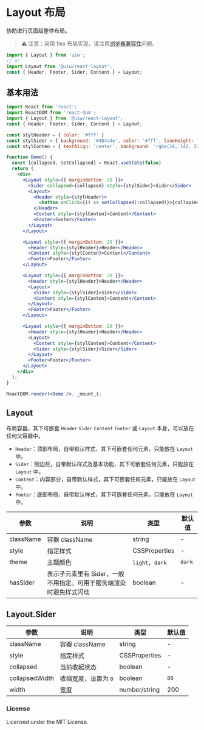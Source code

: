Layout 布局
===

协助进行页面级整体布局。

> ⚠️ 注意：采用 flex 布局实现，请注意[浏览器兼容性](http://caniuse.com/#search=flex)问题。
<!--rehype:style=border-left: 8px solid #ffe564;background-color: #ffe56440;padding: 12px 16px;-->

<!--rehype-->
```jsx
import { Layout } from 'uiw';
// or
import Layout from '@uiw/react-layout';
const { Header, Footer, Sider, Content } = Layout;
```

## 基本用法

<!--rehype:bgWhite=true&codeSandbox=true&codePen=true-->
```jsx
import React from 'react';
import ReactDOM from 'react-dom';
import { Layout } from '@uiw/react-layout';
const { Header, Footer, Sider, Content } = Layout;

const stylHeader = { color: '#fff' }
const stylSider = { background: '#484a4e', color: '#fff', lineHeight: `120px`, textAlign: 'center' }
const stylConten = { textAlign: 'center', background: 'rgba(16, 142, 233, 1)', minHeight: 120, lineHeight: '120px', color: '#fff' }

function Demo() {
  const [collapsed, setCollapsed] = React.useState(false)
  return (
    <div>
      <Layout style={{ marginBottom: 20 }}>
        <Sider collapsed={collapsed} style={stylSider}>Sider</Sider>
        <Layout>
          <Header style={stylHeader}>
            <button onClick={() => setCollapsed(!collapsed)}>{collapsed ? '展开 Sider' : '缩进 Sider'}</button>
          </Header>
          <Content style={stylConten}>Content</Content>
          <Footer>Footer</Footer>
        </Layout>
      </Layout>

      <Layout style={{ marginBottom: 20 }}>
        <Header style={stylHeader}>Header</Header>
        <Content style={stylConten}>Content</Content>
        <Footer>Footer</Footer>
      </Layout>

      <Layout style={{ marginBottom: 20 }}>
        <Header style={stylHeader}>Header</Header>
        <Layout>
          <Sider style={stylSider}>Sider</Sider>
          <Content style={stylConten}>Content</Content>
        </Layout>
        <Footer>Footer</Footer>
      </Layout>

      <Layout style={{ marginBottom: 20 }}>
        <Header style={stylHeader}>Header</Header>
        <Layout>
          <Content style={stylConten}>Content</Content>
          <Sider style={stylSider}>Sider</Sider>
        </Layout>
        <Footer>Footer</Footer>
      </Layout>
    </div>
  );
}

ReactDOM.render(<Demo />, _mount_);
```


## Layout

布局容器，其下可嵌套 `Header` `Sider` `Content` `Footer` 或 `Layout` 本身，可以放在任何父容器中。

* `Header`：顶部布局，自带默认样式，其下可嵌套任何元素，只能放在 `Layout` 中。
* `Sider`：侧边栏，自带默认样式及基本功能，其下可嵌套任何元素，只能放在 `Layout` 中。
* `Content`：内容部分，自带默认样式，其下可嵌套任何元素，只能放在 `Layout` 中。
* `Footer`：底部布局，自带默认样式，其下可嵌套任何元素，只能放在 `Layout` 中。

| 参数 | 说明 | 类型 | 默认值 |
|--------- |-------- |--------- |-------- |
| className | 容器 className | string | - |
| style | 指定样式 | CSSProperties | - |
| theme | 主题颜色 | `light`、`dark` | `dark` |
| hasSider | 表示子元素里有 Sider，一般不用指定。可用于服务端渲染时避免样式闪动 | boolean | - |

## Layout.Sider

| 参数 | 说明 | 类型 | 默认值 |
|--------- |-------- |--------- |-------- |
| className | 容器 className | string | - |
| style | 指定样式 | CSSProperties | - |
| collapsed | 当前收起状态 | boolean | - |
| collapsedWidth | 收缩宽度，设置为 `0` | boolean | `80` |
| width | 宽度 | number/string | 200 |

### License

Licensed under the MIT License.
